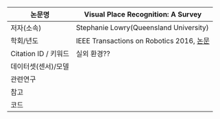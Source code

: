 |논문명 | Visual Place Recognition: A Survey |
| --- | --- |
| 저자\(소속\) | Stephanie Lowry\(Queensland University\) |
| 학회/년도 | IEEE Transactions on Robotics 2016, [논문](http://ieeexplore.ieee.org/document/7339473/) |
| Citation ID / 키워드 |실외 환경?? |
| 데이터셋(센서)/모델 | |
| 관련연구||
| 참고 | |
| 코드 | |



